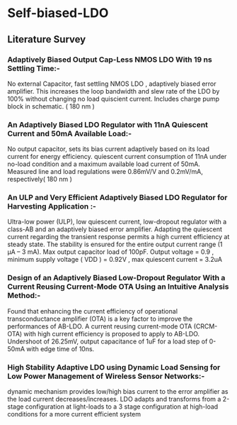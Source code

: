 # Self-biased-LDO

## Literature Survey

### Adaptively Biased Output Cap-Less NMOS LDO With 19 ns Settling Time:- 
No external Capacitor, fast settling NMOS LDO , adaptively biased error amplifier. This increases the loop bandwidth and slew rate of the LDO by 100% without changing no load quiscient current. Includes charge pump block in schematic. ( 180 nm )

### An Adaptively Biased  LDO Regulator with 11nA Quiescent Current and 50mA Available Load:- 
No output capacitor,  sets its bias current adaptively based on its load current for energy efficiency. quiescent current consumption of 11nA under no-load condition and a maximum 
available load current of 50mA. Measured line and load regulations were 0.86mV/V and 0.2mV/mA, respectively( 180 nm ) 

### An ULP and Very Efficient Adaptively Biased LDO Regulator for Harvesting Application :-
Ultra-low power (ULP), low quiescent current, low-dropout regulator with a class-AB and an adaptively biased error amplifier. Adapting the quiescent current regarding the transient 
response permits a high current efficiency at steady state. The stability is ensured for the entire output current range (1 μA – 3 mA). Max output capacitor load of 100pF. Output voltage = 0.9 , minimum supply voltage ( VDD ) = 0.92V , max quiescent current = 3.2uA

### Design of an Adaptively Biased Low-Dropout Regulator With a Current Reusing Current-Mode OTA Using an Intuitive Analysis Method:-  
Found that enhancing the current efficiency of operational transconductance amplifier (OTA) is a key factor to improve the performances of AB-LDO. A current reusing current-mode OTA (CRCM-OTA) with high current efficiency is proposed to apply to AB-LDO. Undershoot of 26.25mV, output capacitance of 1uF for a load step of 0-50mA with edge time of 10ns.

### High Stability Adaptive LDO using Dynamic Load Sensing for Low Power Management of Wireless Sensor Networks:- 
dynamic mechanism provides low/high bias current to the error amplifier as the load current decreases/increases. LDO adapts and transforms from a 2-stage configuration at light-loads to a 3 stage configuration at high-load conditions for a more current efficient system





